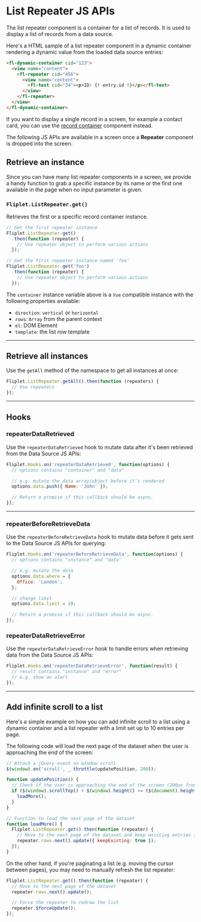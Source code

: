 # List Repeater JS APIs

The list repeater component is a container for a list of records. It is used to display a list of records from a data source.

Here's a HTML sample of a list repeater component in a dynamic container rendering a dynamic value from the loaded data source entries:

```html
<fl-dynamic-container cid="123">
  <view name="content">
    <fl-repeater cid="456">
      <view name="content">
        <fl-text cid="34"><p>ID: {! entry.id !}</p></fl-text>
      </view>
    </fl-repeater>
  </view>
</fl-dynamic-container>
```

If you want to display a single record in a screen, for example a contact card, you can use the [record container](/API/components/record-container.html) component instead.

The following JS APIs are available in a screen once a **Repeater** component is dropped into the screen.

## Retrieve an instance

Since you can have many list repeater components in a screen, we provide a handy function to grab a specific instance by its name or the first one available in the page when no input parameter is given.

### `Fliplet.ListRepeater.get()`

Retrieves the first or a specific record container instance.

```js
// Get the first repeater instance
Fliplet.ListRepeater.get()
  .then(function (repeater) {
    // Use repeater object to perform various actions
  });

// Get the first repeater instance named 'foo'
Fliplet.ListRepeater.get('foo')
  .then(function (repeater) {
    // Use repeater object to perform various actions
  });
```

The `container` instance variable above is a `Vue` compatible instance with the following properties available:

- `direction`: `vertical` or `horizontal`
- `rows`: `Array` from the parent context
- `el`: DOM Element
- `template`: the list row template

---

## Retrieve all instances

Use the `getAll` method of the namespace to get all instances at once:

```js
Fliplet.ListRepeater.getAll().then(function (repeaters) {
  // Use repeaters
});
```

---

## Hooks

### repeaterDataRetrieved

Use the `repeaterDataRetrieved` hook to mutate data after it's been retrieved from the Data Source JS APIs:

```js
Fliplet.Hooks.on('repeaterDataRetrieved', function(options) {
  // options contains "container" and "data"

  // e.g. mutate the data array/object before it's rendered
  options.data.push({ Name: 'John' });

  // Return a promise if this callback should be async.
});
```

---

### repeaterBeforeRetrieveData

Use the `repeaterBeforeRetrieveData` hook to mutate data before it gets sent to the Data Source JS APIs for querying:

```js
Fliplet.Hooks.on('repeaterBeforeRetrieveData', function(options) {
  // options contains "instance" and "data"

  // e.g. mutate the data
  options.data.where = {
    Office: 'London';
  };

  // change limit
  options.data.limit = 10;

  // Return a promise if this callback should be async.
});
```

### repeaterDataRetrieveError

Use the `repeaterDataRetrieveError` hook to handle errors when retrieving data from the Data Source JS APIs:

```js
Fliplet.Hooks.on('repeaterDataRetrieveError', function(result) {
  // result contains "instance" and "error"
  // e.g. show an alert
});
```

---

## Add infinite scroll to a list

Here's a simple example on how you can add infinite scroll to a list using a dynamic container and a list repeater with a limit set up to 10 entries per page.

The following code will load the next page of the dataset when the user is approaching the end of the screen:

```js
// Attach a jQuery event on window scroll
$(window).on('scroll', _.throttle(updatePosition, 200));

function updatePosition() {
  // Check if the user is approaching the end of the screen (200px from the bottom)
  if ($(window).scrollTop() + $(window).height() >= ($(document).height() - 200)) {
    loadMore();
  }
}

// Function to load the next page of the dataset
function loadMore() {
  Fliplet.ListRepeater.get().then(function (repeater) {
    // Move to the next page of the dataset and keep existing entries in the cursor
    repeater.rows.next().update({ keepExisting: true });
  });
}
```

On the other hand, if you're paginating a list (e.g. moving the cursor between pages), you may need to manually refresh the list repeater:

```js
Fliplet.ListRepeater.get().then(function (repeater) {
  // Move to the next page of the dataset
  repeater.rows.next().update();

  // Force the repeater to redraw the list
  repeater.$forceUpdate();
});
```
